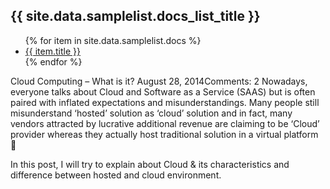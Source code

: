 <h2>{{ site.data.samplelist.docs_list_title }}</h2>
<ul>
   {% for item in site.data.samplelist.docs %}
      <li><a href="{{ item.url }}">{{ item.title }}</a></li>
   {% endfor %}
</ul>


Cloud Computing – What is it?
August 28, 2014Comments: 2
Nowadays, everyone talks about Cloud and Software as a Service (SAAS) but is often paired with inflated expectations and misunderstandings.  Many people still misunderstand ‘hosted’ solution as ‘cloud’ solution and in fact, many vendors attracted by lucrative additional revenue are claiming to be ‘Cloud’ provider whereas they actually host traditional solution in a virtual platform 🙁

In this post, I will try to explain about Cloud & its characteristics and difference between hosted and cloud environment.
